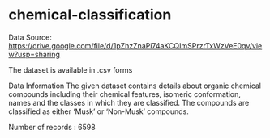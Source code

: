 # chemical-classification

Data Source: https://drive.google.com/file/d/1pZhzZnaPi74aKCQImSPrzrTxWzVeE0qv/view?usp=sharing

The dataset is available in .csv forms

Data Information
The given dataset contains details about organic chemical compounds including their chemical features, isomeric conformation, names and the classes in which they are classified. The compounds are classified as either ‘Musk’ or ‘Non-Musk’ compounds.

Number of records : 6598
